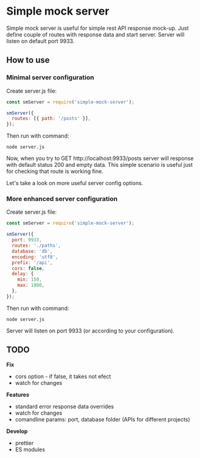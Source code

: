# Simple mock server

Simple mock server is useful for simple rest API response mock-up. Just define couple of routes with response data and start server. Server will listen on default port 9933.

## How to use

### Minimal server configuration

Create server.js file:

```javascript
const smServer = require('simple-mock-server');

smServer({
  routes: [{ path: '/posts' }],
});
```

Then run with command:

```
node server.js
```

Now, when you try to GET http://localhost:9933/posts server will response with default status 200 and empty data. This simple scenario is useful just for checking that route is working fine.

Let's take a look on more useful server config options.

### More enhanced server configuration

Create server.js file:

```javascript
const smServer = require('simple-mock-server');

smServer({
  port: 9933,
  routes: './paths',
  database: 'db',
  encoding: 'utf8',
  prefix: '/api',
  cors: false,
  delay: {
    min: 150,
    max: 1800,
  },
});
```

Then run with command:

```
node server.js
```

Server will listen on port 9933 (or according to your configuration).

## TODO

**Fix**

- cors option - if false, it takes not efect
- watch for changes

**Features**

- standard error response data overrides
- watch for changes
- comandline params: port, database folder (APIs for different projects)

**Develop**

- prettier
- ES modules

